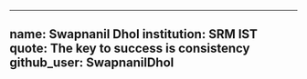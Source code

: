 ---
 name: Swapnanil Dhol
 institution: SRM IST
 quote: The key to success is consistency
 github_user: SwapnanilDhol
 ---
